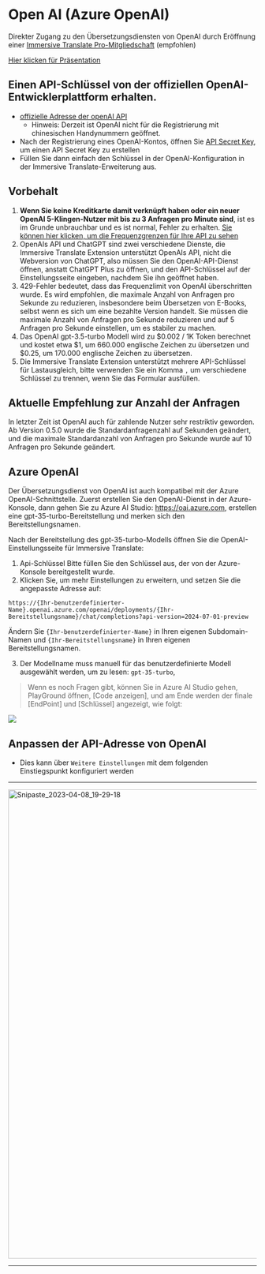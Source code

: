 # Open AI (Azure OpenAI)

Direkter Zugang zu den Übersetzungsdiensten von OpenAI durch Eröffnung einer [Immersive Translate Pro-Mitgliedschaft](https://immersivetranslate.com/en/pricing/) (empfohlen)

[Hier klicken für Präsentation](https://immersivetranslate.com/en/pricing/)

## Einen API-Schlüssel von der offiziellen OpenAI-Entwicklerplattform erhalten.

- [offizielle Adresse der openAI API](https://openai.com/api/)
  - Hinweis: Derzeit ist OpenAI nicht für die Registrierung mit chinesischen Handynummern geöffnet.
- Nach der Registrierung eines OpenAI-Kontos, öffnen Sie [API Secret Key](https://platform.openai.com/account/api-keys), um einen API Secret Key zu erstellen
- Füllen Sie dann einfach den Schlüssel in der OpenAI-Konfiguration in der Immersive Translate-Erweiterung aus.

## Vorbehalt

1. **Wenn Sie keine Kreditkarte damit verknüpft haben oder ein neuer OpenAI 5-Klingen-Nutzer mit bis zu 3 Anfragen pro Minute sind**, ist es im Grunde unbrauchbar und es ist normal, Fehler zu erhalten. [Sie können hier klicken, um die Frequenzgrenzen für Ihre API zu sehen](https://platform.openai.com/account/rate-limits)
2. OpenAIs API und ChatGPT sind zwei verschiedene Dienste, die Immersive Translate Extension unterstützt OpenAIs API, nicht die Webversion von ChatGPT, also müssen Sie den OpenAI-API-Dienst öffnen, anstatt ChatGPT Plus zu öffnen, und den API-Schlüssel auf der Einstellungsseite eingeben, nachdem Sie ihn geöffnet haben.
3. 429-Fehler bedeutet, dass das Frequenzlimit von OpenAI überschritten wurde. Es wird empfohlen, die maximale Anzahl von Anfragen pro Sekunde zu reduzieren, insbesondere beim Übersetzen von E-Books, selbst wenn es sich um eine bezahlte Version handelt. Sie müssen die maximale Anzahl von Anfragen pro Sekunde reduzieren und auf 5 Anfragen pro Sekunde einstellen, um es stabiler zu machen.
4. Das OpenAI gpt-3.5-turbo Modell wird zu $0.002 / 1K Token berechnet und kostet etwa $1, um 660.000 englische Zeichen zu übersetzen und $0.25, um 170.000 englische Zeichen zu übersetzen.
5. Die Immersive Translate Extension unterstützt mehrere API-Schlüssel für Lastausgleich, bitte verwenden Sie ein Komma `,` um verschiedene Schlüssel zu trennen, wenn Sie das Formular ausfüllen.

## Aktuelle Empfehlung zur Anzahl der Anfragen

In letzter Zeit ist OpenAI auch für zahlende Nutzer sehr restriktiv geworden. Ab Version 0.5.0 wurde die Standardanfragenzahl auf Sekunden geändert, und die maximale Standardanzahl von Anfragen pro Sekunde wurde auf 10 Anfragen pro Sekunde geändert.

## Azure OpenAI

Der Übersetzungsdienst von OpenAI ist auch kompatibel mit der Azure OpenAI-Schnittstelle. Zuerst erstellen Sie den OpenAI-Dienst in der Azure-Konsole, dann gehen Sie zu Azure AI Studio: https://oai.azure.com, erstellen eine gpt-35-turbo-Bereitstellung und merken sich den Bereitstellungsnamen.

Nach der Bereitstellung des gpt-35-turbo-Modells öffnen Sie die OpenAI-Einstellungsseite für Immersive Translate:

1. Api-Schlüssel Bitte füllen Sie den Schlüssel aus, der von der Azure-Konsole bereitgestellt wurde.
2. Klicken Sie, um mehr Einstellungen zu erweitern, und setzen Sie die angepasste Adresse auf:

`https://{Ihr-benutzerdefinierter-Name}.openai.azure.com/openai/deployments/{Ihr-Bereitstellungsname}/chat/completions?api-version=2024-07-01-preview`

Ändern Sie `{Ihr-benutzerdefinierter-Name}` in Ihren eigenen Subdomain-Namen und `{Ihr-Bereitstellungsname}` in Ihren eigenen Bereitstellungsnamen.

3. Der Modellname muss manuell für das benutzerdefinierte Modell ausgewählt werden, um zu lesen: `gpt-35-turbo`,

> Wenn es noch Fragen gibt, können Sie in Azure AI Studio gehen, PlayGround öffnen, [Code anzeigen], und am Ende werden der finale [EndPoint] und [Schlüssel] angezeigt, wie folgt:

![](https://s.immersivetranslate.com/static/official-static/assets/docs/doc-assets/azure-openai-key.jpg)

## Anpassen der API-Adresse von OpenAI

- Dies kann über `Weitere Einstellungen` mit dem folgenden Einstiegspunkt konfiguriert werden

***

<img width="951" alt="Snipaste_2023-04-08_19-29-18" src="https://user-images.githubusercontent.com/5794691/230718739-ff661ce3-04af-4391-8efc-9a5a1c8374b0.png"/>

***